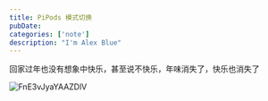 ```yaml
---
title: PiPods 模式切换
pubDate:
categories: ['note']
description: "I'm Alex Blue"
---
```


回家过年也没有想象中快乐，甚至说不快乐，年味消失了，快乐也消失了

![FnE3vJyaYAAZDlV](./attachments/bafkreih3rlca4e564wnfnjcbddgbpiwyxgk7nxu5klz7iqyhama6ivmfve)
